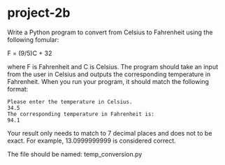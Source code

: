 # project-2b

Write a Python program to convert from Celsius to Fahrenheit using the following fomular:

F = (9/5)C + 32

where F is Fahrenheit and C is Celsius. The program should take an input from the user in 
Celsius and outputs the corresponding temperature in Fahrenheit. When you run your program, it should match the following format:

```
Please enter the temperature in Celsius.
34.5
The corresponding temperature in Fahrenheit is:
94.1
```
Your result only needs to match to 7 decimal places and does not to be exact. For example, 13.0999999999 is considered correct.

The file should be named: temp_conversion.py

